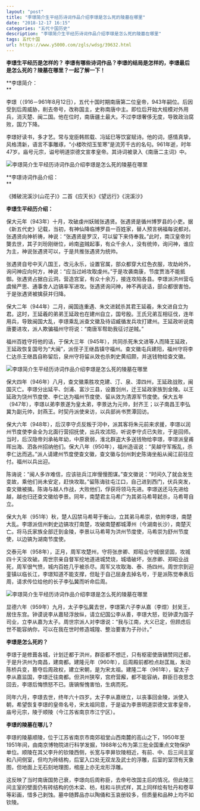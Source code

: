 ```yaml
---
layout: "post"
title: "李璟简介生平经历诗词作品介绍李璟是怎么死的陵墓在哪里"
date: "2018-12-17 16:15"
categories: "五代十国历史"
description: "李璟简介生平经历诗词作品介绍李璟是怎么死的陵墓在哪里"
tags: 五代十国
url: https://www.y5000.com/zgls/wdsg/39632.html
---
```






****李璟生平经历是怎样的？ **李璟有哪些诗词作品？李璟的结局是怎样的，李璟最后是怎么死的？陵墓在哪里？一起了解一下！******

 **李璟简介：  
**

李璟（（916－961年8月12日），五代十国时期南唐第二位皇帝，943年嗣位。后因受到后周威胁，削去帝号，改称国主，史称南唐中主。即位后开始大规模对外用兵，消灭楚、闽二国。他在位时，南唐疆土最大。不过李璟奢侈无度，导致政治腐败，国力下降。

李璟好读书，多才艺。常与宠臣韩熙载、冯延巳等饮宴赋诗。他的词，感情真挚，风格清新，语言不事雕琢，“小楼吹彻玉笙寒”是流芳千古的名句。961年逝，时年47岁。庙号元宗，谥号明道崇德文宣孝皇帝。其诗词被录入《南唐二主词》中。

![李璟简介生平经历诗词作品介绍李璟是怎么死的陵墓在哪里](https://img.y5000.com/uploads/allimg/190104/e5d67d5e834bb36282a547933381b4d0.jpg)

 **李璟诗词作品介绍：  
**

《摊破浣溪沙(山花子)》二首《应天长》《望远行》《浣溪沙》

 **李璟生平经历介绍：**

保大元年（943年）十月，攻破虔州妖贼张遇贤。张遇贤是循州博罗县的小吏。据《新五代史》记载，当初，有神仙降临博罗县一百姓家，替人预言祸福每说都对。张遇贤向神祈祷，神说：“张遇贤是罗汉，可以留下来侍奉我。”此时，南汉皇帝刘龑去世，其子刘玢刚继位，岭南盗贼起事，有众千余人，没有统帅，询问神，谁应为主，神说张遇贤可以，于是共推张遇贤为统帅。

张遇贤自号中天八国王，改元永乐，设置官属，部众都穿大红色衣服，攻劫岭外，询问神应向何方，神说：“应当过岭攻取虔州。”于是攻袭南康，节度贾浩不能抵御。张遇贤占据白云洞，营造宫室，有众十余万，接连攻陷各县。李璟派洪州营屯虞候严思、通事舍人边镐率军进攻。张遇贤询问神，神不再说话，部众都很害怕，于是张遇贤被擒获并归降。

保大二年（944年）二月，闽国连重遇、朱文进弑杀其君王延羲，朱文进自立为君。这时，王延羲的弟弟王延政也在建州自立，国号殷。王氏兄弟互相征伐，连年用兵，导致闽国大乱，李璟乘乱派查文徽及待诏臧循发兵攻打建州。王延政听说南唐要进攻，派人欺骗福州守将说：“南唐军帮助我征讨逆贼。”

福州百姓守将他的话，于保大三年（945年），共同杀死朱文进等人而降王延政，王延政恢复国号为“大闽”，派侄子王继昌镇守福州。查文徽屯兵建阳，福州守将李仁达杀王继昌自称留后，泉州守将留从效也杀刺史黄绍颇，并送钱物给查文徽。

![李璟简介生平经历诗词作品介绍李璟是怎么死的陵墓在哪里](https://img.y5000.com/uploads/allimg/190104/749d38e748878a198cb9282830bf1e6d.jpg)

保大四年（946年）八月，查文徽乘胜攻克建、汀、泉、漳四州，王延政战败，闽国灭亡。李璟分出延平、剑浦、富沙三县，设置剑州，迁王延政家族到金陵。以王延政为饶州节度使、李仁达为福州节度使、留从效为清源军节度使。保大五年（947年），李璟以弟李景遂为皇太弟，李景达为元帅，封齐王；以子南昌王李弘冀为副元帅，封燕王。时契丹派使来访，以兵部尚书贾潭回访。

保大六年（948年），后汉李守贞反叛于河中，派其客将朱元前来求援，李璟以润州节度使李金全为北面行营招抚使，出兵攻沭阳，听说李守贞已失败，于是回师。当时，后汉隐帝刘承祐年幼，中原衰弱，淮北群盗大多送钱物给李璟，李璟派皇甫晖出海、泗各州招纳他们。保大八年（950年），福州造谣说：“吴越守军叛乱，杀李仁达而逃。”派人请建州节度使查文徽，查文徽与剑州刺史陈诲坐船从闽江前往应付。福州以兵出迎。

陈诲说：“闽人多诈难信，应该驻兵江岸慢慢图谋。”查文徽说：“时间久了就会发生变故，乘他们尚未安定，赶快攻取。”留陈诲驻屯江口，自己进到西门，伏兵突发，查文徽被擒。陈诲与越人作战，大败他们，俘获将领马先进。李璟送还马先进给越，越也归还查文徽给李景。同年，南楚君主马希广为其弟马希萼弑杀，马希萼自立。

保大九年（951年）秋，楚人囚禁马希萼于衡山，立其弟马希崇，依附李璟，南楚大乱。李璟派信州刺史边镐攻打南楚，攻破南楚都城潭州（今湖南长沙），南楚灭亡。将马氏家族全部迁到金陵，李景以马希萼为洪州节度使，马希崇为舒州节度使，以边镐为湖南节度使。

交泰元年（958年），正月，周军攻楚州，守将张彦卿、郑昭业守城很坚固，攻城四十天没攻破。周世宗亲自督军挖地道进城焚烧，城墙破坏，张彦卿、郑昭业战死，周军很气愤，城内百姓几乎被杀尽。周军又攻取海、泰、扬四州。周世宗到迎銮镇以临长江，李璟知道不能支撑，但耻于自己屈身去掉名号，于是派陈觉奉表后周，请求传位给他的长子李弘冀而听命后周。

![李璟简介生平经历诗词作品介绍李璟是怎么死的陵墓在哪里](https://img.y5000.com/uploads/allimg/190104/6009d89e6d40673278613c5964f56fcb.jpg)

显德六年（959年）九月，太子李弘冀去世，李璟第六子李从嘉（李煜）封吴王，居住东宫。钟谟说李从嘉轻浮放纵，请立纪国公李从善，李璟大怒，贬钟谟为国子司业，立李从嘉为太子。周世宗派人对李璟说：“我与江南，大义已定，但顾虑后世不能容纳你，可以在我在世时修造城隍、整治要害为子孙计。”

 **李璟是怎么死的？**

李璟于是修葺各城，计划迁都于洪州，群臣都不想迁，只有枢密使唐镐赞同迁都，于是升洪州为南昌，建南都。建隆元年（960年），后周殿前都检点赵匡胤，发动陈桥兵变，篡夺后周政权，建立宋朝，是为宋太祖。建隆二年（961年），留太子李从嘉监国，李璟迁往南都。但洪州狭窄，宫府营廨，都不能容纳，群臣日夜思念回去，李璟后悔愤怒不已。唐镐惭愧害怕，生病而死。

同年六月，李璟去世，终年六十四岁。太子李从嘉继立，以丧事回金陵，派使入朝，希望恢复李璟的皇帝名号，宋太祖同意，于是谥为李景明道崇德文宣孝皇帝，庙号元宗，陵于顺陵（今江苏省南京市江宁区）。

 **李璟的陵墓在哪儿？**

李璟的陵墓顺陵，位于江苏省南京市南郊祖堂山西南麓的高山之下，1950年至1951年间，由南京博物院进行科学发掘，1988年公布为第三批全国重点文物保护单位。顺陵在其父李升的钦陵西侧，长宽与李昪钦陵相近，有前、中、后三间主室和八间侧室，但均为砖结构，后室入口处无双龙及武士的浮雕，后室的室顶有天象图，但地面上无石刻地理图，棺座上亦无龙形浮雕。

这反映了当时南唐国势己衰，李璟向后周称臣，去帝号改国主后的情况。但此陵三间主室的壁面仍有砖结构的仿木梁、枋，柱和斗拱式样，其上同样绘有牡丹和卷草等彩画，惜多己剥蚀。墓中随葬品亦以陶俑和玉哀册较多，但质量和品种上均不如钦陵。
